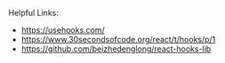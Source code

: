 

Helpful Links:

- https://usehooks.com/
- https://www.30secondsofcode.org/react/t/hooks/p/1
- https://github.com/beizhedenglong/react-hooks-lib
